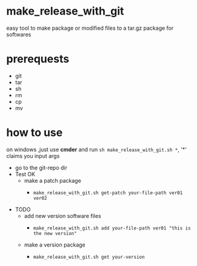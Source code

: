 # make_release_with_git
easy tool to make package or modified files to a tar.gz package for softwares 
# prerequests
 - git
 - tar
 - sh 
 - rm 
 - cp 
 - mv
# how to use
 on windows ,just use **cmder** and run `sh make_release_with_git.sh *`, '*' claims you input args
 - go to the git-repo dir
 - Test OK
   - make a patch package 
     - ```
       make_release_with_git.sh get-patch your-file-path ver01 ver02
       ```
 - TODO
   - add new version software files
     - ```
       make_release_with_git.sh add your-file-path ver01 "this is the new version"
       ```
   - make a version package
     - ```
       make_release_with_git.sh get your-version
       ```
  
